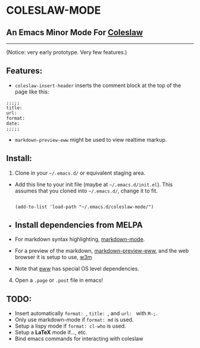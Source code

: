 COLESLAW-MODE
==========

## An Emacs Minor Mode For [Coleslaw][Coleslaw]
---
(Notice: very early prototype. Very few features.)
## Features:
* `coleslaw-insert-header` inserts the comment block at the top of the page like this:
```
;;;;;
title: 
url: 
format: 
date: 
;;;;;
```
* `markdown-preview-eww` might be used to view realtime markup.
## Install:
1. Clone in your `~/.emacs.d/` or equivalent staging area.
* Add this line to your init file (maybe at `~/.emacs.d/init.el`). This assumes that you cloned into `~/.emacs.d/`, change it to fit.

	```

	(add-to-list 'load-path "~/.emacs.d/coleslaw-mode/")

	```

* ## Install dependencies from MELPA

* For markdown syntax highlighting, [markdown-mode][markdown-mode]. 
* For a preview of the markdown, [markdown-preview-eww][eww], and the web browser it is setup to use, [w3m][w3m]
* Note that [eww][eww] has special OS level dependencies.
4. Open a `.page` or `.post` file in emacs!

## TODO:

* Insert automatically `format: `, `title: `, and `url: ` with `M-;`.
* Only use markdown-mode if `format: md` is used.
* Setup a lispy mode if `format: cl-who` is used.
* Setup a **LaTeX** mode if..., etc.
* Bind emacs commands for interacting with coleslaw

[Coleslaw]: https://github.com/kingcons/coleslaw
[eww]: https://github.com/niku/markdown-preview-eww
[w3m]: https://www.emacswiki.org/emacs/emacs-w3m
[markdown-mode]: https://jblevins.org/projects/markdown-mode/
